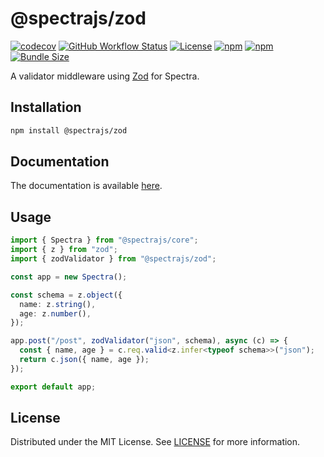 # @spectrajs/zod

[![codecov](https://codecov.io/gh/metebykl/spectra/graph/badge.svg)](https://codecov.io/gh/metebykl/spectra)
[![GitHub Workflow Status](https://img.shields.io/github/actions/workflow/status/metebykl/spectra/ci.yml?branch=main)](https://github.com/metebykl/spectra/actions)
[![License](https://img.shields.io/github/license/metebykl/spectra)](https://github.com/metebykl/spectra/blob/main/LICENSE)
[![npm](https://img.shields.io/npm/v/@spectrajs/zod.svg)](https://www.npmjs.com/package/@spectrajs/zod)
[![npm](https://img.shields.io/npm/d18m/@spectrajs/zod.svg)](https://www.npmjs.com/package/@spectrajs/zod)
[![Bundle Size](https://img.shields.io/bundlephobia/min/@spectrajs/zod)](https://bundlephobia.com/result?p=@spectrajs/zod)

A validator middleware using [Zod](https://zod.dev) for Spectra.

## Installation

```sh
npm install @spectrajs/zod
```

## Documentation

The documentation is available [here](../../docs/guides/validation.md#zod-validator).

## Usage

```ts
import { Spectra } from "@spectrajs/core";
import { z } from "zod";
import { zodValidator } from "@spectrajs/zod";

const app = new Spectra();

const schema = z.object({
  name: z.string(),
  age: z.number(),
});

app.post("/post", zodValidator("json", schema), async (c) => {
  const { name, age } = c.req.valid<z.infer<typeof schema>>("json");
  return c.json({ name, age });
});

export default app;
```

## License

Distributed under the MIT License. See [LICENSE](LICENSE) for more information.

